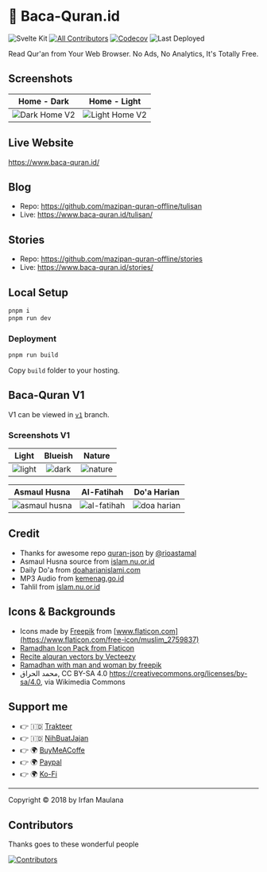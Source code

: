# 📖 Baca-Quran.id

![Svelte Kit](https://img.shields.io/badge/SvelteKit-TypeScript-blue.svg)
[![All Contributors](https://img.shields.io/badge/all_contributors-2-orange.svg)](#contributors)
[![Codecov](https://codecov.io/gh/mazipan/baca-quran.id/branch/master/graph/badge.svg)](https://codecov.io/gh/mazipan/baca-quran.id)
![Last Deployed](https://img.shields.io/endpoint?url=https%3A%2F%2Fwww.baca-quran.id%2Ftimestamp.json)

Read Qur'an from Your Web Browser. No Ads, No Analytics, It's Totally Free.

## Screenshots

| Home - Dark                                   | Home - Light                                    |
| --------------------------------------------- | ----------------------------------------------- |
| ![Dark Home V2](screenshoot/v2/home-dark.png) | ![Light Home V2](screenshoot/v2/home-light.png) |

## Live Website

<https://www.baca-quran.id/>

## Blog

- Repo: https://github.com/mazipan-quran-offline/tulisan
- Live: https://www.baca-quran.id/tulisan/

## Stories

- Repo: https://github.com/mazipan-quran-offline/stories
- Live: https://www.baca-quran.id/stories/

## Local Setup

```bash
pnpm i
pnpm run dev
```

### Deployment

```bash
pnpm run build
```

Copy `build` folder to your hosting.

## Baca-Quran V1

V1 can be viewed in [`v1`](https://github.com/mazipan/baca-quran.id/tree/v1) branch.

### Screenshots V1

|              Light               |            Blueish             |               Nature               |
| :------------------------------: | :----------------------------: | :--------------------------------: |
| ![light](screenshoot/tlight.png) | ![dark](screenshoot/tblue.png) | ![nature](screenshoot/tnature.png) |

|                 Asmaul Husna                  |                Al-Fatihah                 |                Do'a Harian                |
| :-------------------------------------------: | :---------------------------------------: | :---------------------------------------: |
| ![asmaul husna](screenshoot/asmaul-husna.png) | ![al-fatihah](screenshoot/al-fatihah.png) | ![doa harian](screenshoot/doa-harian.png) |

## Credit

- Thanks for awesome repo [quran-json](https://github.com/rioastamal/quran-json) by [@rioastamal](https://github.com/rioastamal)
- Asmaul Husna source from [islam.nu.or.id](https://islam.nu.or.id/ubudiyah/99-asmaul-husna-dan-artinya-1T8jl)
- Daily Do'a from [doaharianislami.com](http://www.doaharianislami.com/2017/06/kumpulan-doa-sehari-hari-lengkap-dalam-bahasa-arab-latin-dan-artinya.html)
- MP3 Audio from [kemenag.go.id](https://quran.kemenag.go.id/)
- Tahlil from [islam.nu.or.id](https://islam.nu.or.id/post/read/107344/susunan-bacaan-tahlil-doa-arwah-lengkap-dan-terjemahannya)

## Icons & Backgrounds

- Icons made by [Freepik](https://www.flaticon.com/authors/freepik) from [www.flaticon.com](https://www.flaticon.com/free-icon/muslim_2759837)
- [Ramadhan Icon Pack from Flaticon](https://www.flaticon.com/packs/ramadan-31)
- [Recite alquran vectors by Vecteezy](https://www.vecteezy.com/free-vector/recite-alquran)
- [Ramadhan with man and woman by freepik](https://www.freepik.com/free-vector/ramadan-with-man-woman-praying_7372126.htm)
- محمد الحراق, CC BY-SA 4.0 <https://creativecommons.org/licenses/by-sa/4.0>, via Wikimedia Commons

## Support me

- 👉 🇮🇩 [Trakteer](https://trakteer.id/mazipan/tip?utm_source=github-mazipan)
- 👉 🇮🇩 [NihBuatJajan](https://www.nihbuatjajan.com/mazipan?utm_source=github-mazipan)
- 👉 🌍 [BuyMeACoffe](https://www.buymeacoffee.com/mazipan?utm_source=github-mazipan)
- 👉 🌍 [Paypal](https://www.paypal.me/mazipan?utm_source=github-mazipan)
- 👉 🌍 [Ko-Fi](https://ko-fi.com/mazipan?utm_source=github-mazipan)

---

Copyright © 2018 by Irfan Maulana

## Contributors

Thanks goes to these wonderful people

<!-- ALL-CONTRIBUTORS-LIST:START - Do not remove or modify this section -->
[![Contributors](https://contrib.rocks/image?repo=mazipan/baca-quran.id)](https://github.com/mazipan/baca-quran.id/graphs/contributors)
<!-- ALL-CONTRIBUTORS-LIST:END -->